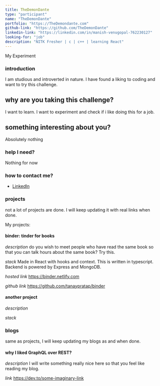 ```yaml
---
title: TheDemonDante
type: "participant"
name: "TheDemonDante"
portfolio: "https://TheDemondante.com"
github-link: "https://github.com/TheDemonDante"
linkedin-link: "https://linkedin.com/in/manish-venugopal-762230127"
looking-for: "job"
description: "NITK Fresher | c | c++ | learning React"
---
```


My Experiment

### introduction

I am studious and introverted in nature. I have found a liking to coding and want to try this challenge.

## why are you taking this challenge?

I want to learn.
I want to experiment and check if i like doing this for a job.

## something interesting about you?

Absolutely nothing

### help I need?

Nothing for now

### how to contact me?

- [LinkedIn](https://linkedin.com/in/manish-venugopal-762230127)

### projects

not a lot of projects are done. I will keep updating it with real links when done.

My projects:

#### binder: tinder for books

_description_ do you wish to meet people who have read the same book so that you can talk hours about the same book? Try this.

_stack_ Made in React with hooks and context. This is written in typescript. Backend is powered by Express and MongoDB.

_hosted link_ https://binder.netlify.com

_github link_ https://github.com/tanaypratap/binder

#### another project

_description_

_stack_

### blogs

same as projects, I will keep updating my blogs as and when done.

#### why I liked GraphQL over REST?

_description_ I will write something really nice here so that you feel like reading my blog.

_link_ https://dev.to/some-imaginary-link
